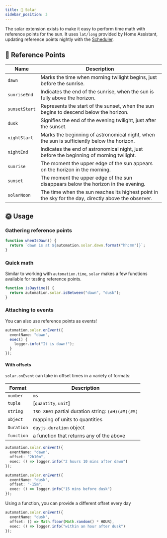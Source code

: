 ```yaml
---
title: 🌝 Solar
sidebar_position: 3
---
```


The solar extension exists to make it easy to perform time math with reference points for the sun.
It uses `lat/long` provided by Home Assistant, updating reference points nightly with the [Scheduler](/docs/core/scheduler).

## 🌅 Reference Points

| Name          | Description                                                                                          |
| ------------- | ---------------------------------------------------------------------------------------------------- |
| `dawn`        | Marks the time when morning twilight begins, just before the sunrise.                                |
| `sunriseEnd`  | Indicates the end of the sunrise, when the sun is fully above the horizon.                           |
| `sunsetStart` | Represents the start of the sunset, when the sun begins to descend below the horizon.                |
| `dusk`        | Signifies the end of the evening twilight, just after the sunset.                                    |
| `nightStart`  | Marks the beginning of astronomical night, when the sun is sufficiently below the horizon.           |
| `nightEnd`    | Indicates the end of astronomical night, just before the beginning of morning twilight.              |
| `sunrise`     | The moment the upper edge of the sun appears on the horizon in the morning.                          |
| `sunset`      | The moment the upper edge of the sun disappears below the horizon in the evening.                    |
| `solarNoon`   | The time when the sun reaches its highest point in the sky for the day, directly above the observer. |

## 🌞 Usage

### Gathering reference points

```typescript
function whenIsDawn() {
  return `dawn is at ${automation.solar.dawn.format("hh:mm")}`;
}
```

### Quick math

Similar to working with `automation.time`, `solar` makes a few functions available for testing reference points.

```typescript
function isDaytime() {
  return automation.solar.isBetween("dawn", "dusk");
}
```

### Attaching to events

You can also use reference points as events!

```typescript
automation.solar.onEvent({
  eventName: "dawn",
  exec() {
    logger.info("It is dawn!");
  }
});
```

#### With offsets

`solar.onEvent` can take in offset times in a variety of formats:

| Format | Description |
| --- | --- |
| `number` | `ms` |
| `tuple` | [`quantity`, `unit`] |
| `string` | `ISO 8601` partial duration string: `(#H)(#M)(#S)` |
| `object` | mapping of units to quantities |
| `Duration` | `dayjs.duration` object |
| `function` | a function that returns any of the above |

```typescript
automation.solar.onEvent({
  eventName: "dawn",
  offset: "2h10m",
  exec: () => logger.info("2 hours 10 mins after dawn")
});
```

```typescript
automation.solar.onEvent({
  eventName: "dusk",
  offset: "-15m",
  exec: () => logger.info("15 mins before dusk")
});
```

Using a function, you can provide a different offset every day

```typescript
automation.solar.onEvent({
  eventName: "dusk",
  offset: () => Math.floor(Math.random() * HOUR),
  exec: () => logger.info("within an hour after dusk")
});
```
